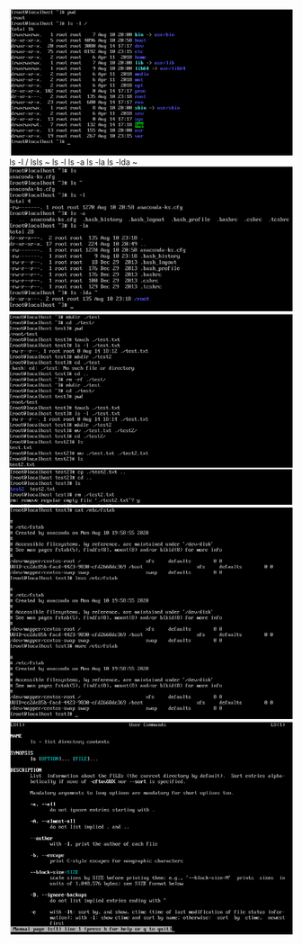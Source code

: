 ![alt text](/m5/task5.2/Linux2.1.PNG) <br />
ls -l / lsls ~ ls -l ls -a ls -la ls -lda ~ 
![alt text](/m5/task5.2/Linux2.2.PNG) <br />
![alt text](/m5/task5.2/Linux2.3.PNG) <br />
![alt text](/m5/task5.2/Linux2.4.PNG) <br />
![alt text](/m5/task5.2/Linux2.5.PNG) <br />
![alt text](/m5/task5.2/Linux2.6.PNG) <br />

